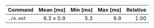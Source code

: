 | Command | Mean [ms] | Min [ms] | Max [ms] | Relative |
|:---|---:|---:|---:|---:|
| `./a.out` | 6.3 ± 0.9 | 5.3 | 9.9 | 1.00 |
